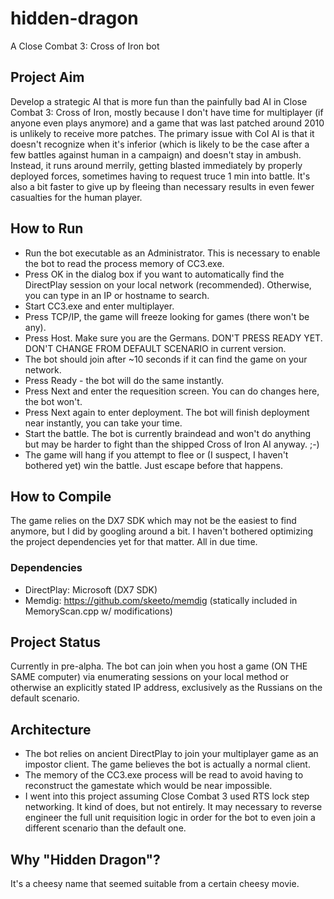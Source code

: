 # hidden-dragon
A Close Combat 3: Cross of Iron bot

## Project Aim
Develop a strategic AI that is more fun than the painfully bad AI in Close Combat 3: Cross of Iron, mostly because I don't have time for multiplayer (if anyone even plays anymore) and a game that was last patched around 2010 is unlikely to receive more patches. The primary issue with CoI AI is that it doesn't recognize when it's inferior (which is likely to be the case after a few battles against human in a campaign) and doesn't stay in ambush. Instead, it runs around merrily, getting blasted immediately by properly deployed forces, sometimes having to request truce 1 min into battle. It's also a bit faster to give up by fleeing than necessary results in even fewer casualties for the human player.

## How to Run
- Run the bot executable as an Administrator. This is necessary to enable the bot to read the process memory of CC3.exe.
- Press OK in the dialog box if you want to automatically find the DirectPlay session on your local network (recommended). Otherwise, you can type in an IP or hostname to search.
- Start CC3.exe and enter multiplayer.
- Press TCP/IP, the game will freeze looking for games (there won't be any).
- Press Host. Make sure you are the Germans. DON'T PRESS READY YET. DON'T CHANGE FROM DEFAULT SCENARIO in current version.
- The bot should join after ~10 seconds if it can find the game on your network.
- Press Ready - the bot will do the same instantly.
- Press Next and enter the requesition screen. You can do changes here, the bot won't.
- Press Next again to enter deployment. The bot will finish deployment near instantly, you can take your time.
- Start the battle. The bot is currently braindead and won't do anything but may be harder to fight than the shipped Cross of Iron AI anyway. ;-)
- The game will hang if you attempt to flee or (I suspect, I haven't bothered yet) win the battle. Just escape before that happens.

## How to Compile
The game relies on the DX7 SDK which may not be the easiest to find anymore, but I did by googling around a bit. I haven't bothered optimizing the project dependencies yet for that matter. All in due time.
### Dependencies
- DirectPlay: Microsoft (DX7 SDK)
- Memdig: https://github.com/skeeto/memdig (statically included in MemoryScan.cpp w/ modifications)

## Project Status
Currently in pre-alpha. The bot can join when you host a game (ON THE SAME computer) via enumerating sessions on your local method or otherwise an explicitly stated IP address, exclusively as the Russians on the default scenario.

## Architecture
- The bot relies on ancient DirectPlay to join your multiplayer game as an impostor client. The game believes the bot is actually a normal client.
- The memory of the CC3.exe process will be read to avoid having to reconstruct the gamestate which would be near impossible.
- I went into this project assuming Close Combat 3 used RTS lock step networking. It kind of does, but not entirely. It may necessary to reverse engineer the full unit requisition logic in order for the bot to even join a different scenario than the default one.

## Why "Hidden Dragon"?
It's a cheesy name that seemed suitable from a certain cheesy movie.